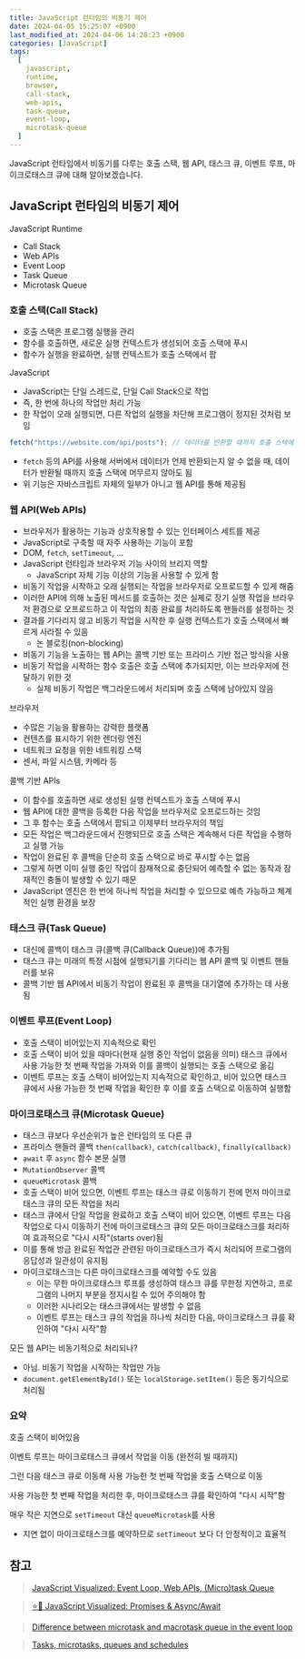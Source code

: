 ```yaml
---
title: JavaScript 런타임의 비동기 제어
date: 2024-04-05 15:25:07 +0900
last_modified_at: 2024-04-06 14:28:23 +0900
categories: [JavaScript]
tags:
  [
    javascript,
    runtime,
    browser,
    call-stack,
    web-apis,
    task-queue,
    event-loop,
    microtask-queue
  ]
---
```


JavaScript 런타임에서 비동기를 다루는 호출 스택, 웹 API, 태스크 큐, 이벤트 루프, 마이크로태스크 큐에 대해 알아보겠습니다.

## JavaScript 런타임의 비동기 제어

JavaScript Runtime

- Call Stack
- Web APIs
- Event Loop
- Task Queue
- Microtask Queue

### 호출 스택(Call Stack)

- 호출 스택은 프로그램 실행을 관리
- 함수를 호출하면, 새로운 실행 컨텍스트가 생성되어 호출 스택에 푸시
- 함수가 실행을 완료하면, 실행 컨텍스트가 호출 스택에서 팝

JavaScript

- JavaScript는 단일 스레드로, 단일 Call Stack으로 작업
- 즉, 한 번에 하나의 작업만 처리 가능
- 한 작업이 오래 실행되면, 다른 작업의 실행을 차단해 프로그램이 정지된 것처럼 보임

```javascript
fetch("https://website.com/api/posts"); // 데이터를 반환할 때까지 호출 스택에 머무르면 다른 작업 실행을 막게 되나?
```

- `fetch` 등의 API를 사용해 서버에서 데이터가 언제 반환되는지 알 수 없을 때, 데이터가 반환될 때까지 호출 스택에 머무르지 않아도 됨
- 위 기능은 자바스크립트 자체의 일부가 아니고 웹 API를 통해 제공됨

### 웹 API(Web APIs)

- 브라우저가 활용하는 기능과 상호작용할 수 있는 인터페이스 세트를 제공
- JavaScript로 구축할 때 자주 사용하는 기능이 포함
- DOM, `fetch`, `setTimeout`, ...
- JavaScript 런타임과 브라우저 기능 사이의 브리지 역할
  - JavaScript 자체 기능 이상의 기능을 사용할 수 있게 함
- 비동기 작업을 시작하고 오래 실행되는 작업을 브라우저로 오프로드할 수 있게 해줌
- 이러한 API에 의해 노출된 메서드를 호출하는 것은 실제로 장기 실행 작업을 브라우저 환경으로 오프로드하고 이 작업의 최종 완료를 처리하도록 핸들러를 설정하는 것
- 결과를 기다리지 않고 비동기 작업을 시작한 후 실행 컨텍스트가 호출 스택에서 빠르게 사라질 수 있음
  - 논 블로킹(non-blocking)
- 비동기 기능을 노출하는 웹 API는 콜백 기반 또는 프라미스 기반 접근 방식을 사용
- 비동기 작업을 시작하는 함수 호출은 호출 스택에 추가되지만, 이는 브라우저에 전달하기 위한 것
  - 실제 비동기 작업은 백그라운드에서 처리되며 호출 스택에 남아있지 않음

브라우저

- 수많은 기능을 활용하는 강력한 플랫폼
- 컨텐츠를 표시하기 위한 렌더링 엔진
- 네트워크 요청을 위한 네트워킹 스택
- 센서, 파일 시스템, 카메라 등

콜백 기반 APIs

- 이 함수를 호출하면 새로 생성된 실행 컨텍스트가 호출 스택에 푸시
- 웹 API에 대한 콜백을 등록한 다음 작업을 브라우저로 오프로드하는 것임
- 그 후 함수는 호출 스택에서 팝되고 이제부터 브라우저의 책임
- 모든 작업은 백그라운드에서 진행되므로 호출 스택은 계속해서 다른 작업을 수행하고 실행 가능
- 작업이 완료된 후 콜백을 단순히 호출 스택으로 바로 푸시할 수는 없음
- 그렇게 하면 이미 실행 중인 작업이 잠재적으로 중단되어 예측할 수 없는 동작과 잠재적인 충돌이 발생할 수 있기 때문
- JavaScript 엔진은 한 번에 하나씩 작업을 처리할 수 있으므로 예측 가능하고 체계적인 실행 환경을 보장

### 태스크 큐(Task Queue)

- 대신에 콜백이 태스크 큐(콜백 큐(Callback Queue))에 추가됨
- 태스크 큐는 미래의 특정 시점에 실행되기를 기다리는 웹 API 콜백 및 이벤트 핸들러를 보유
- 콜백 기반 웹 API에서 비동기 작업이 완료된 후 콜백을 대기열에 추가하는 데 사용됨

### 이벤트 루프(Event Loop)

- 호출 스택이 비어있는지 지속적으로 확인
- 호출 스택이 비어 있을 때마다(현재 실행 중인 작업이 없음을 의미) 태스크 큐에서 사용 가능한 첫 번째 작업을 가져와 이를 콜백이 실행되는 호출 스택으로 옮김
- 이벤트 루프는 호출 스택이 비어있는지 지속적으로 확인하고, 비어 있으면 태스크 큐에서 사용 가능한 첫 번째 작업을 확인한 후 이를 호출 스택으로 이동하여 실행함

### 마이크로태스크 큐(Microtask Queue)

- 태스크 큐보다 우선순위가 높은 런타임의 또 다른 큐
- 프라미스 핸들러 콜백 `then(callback)`, `catch(callback)`, `finally(callback)`
- `await` 후 `async` 함수 본문 실행
- `MutationObserver` 콜백
- `queueMicrotask` 콜백
- 호출 스택이 비어 있으면, 이벤트 루프는 태스크 큐로 이동하기 전에 먼저 마이크로태스크 큐의 모든 작업을 처리
- 태스크 큐에서 단일 작업을 완료하고 호출 스택이 비어 있으면, 이벤트 루프는 다음 작업으로 다시 이동하기 전에 마이크로태스크 큐의 모든 마이크로태스크를 처리하여 효과적으로 "다시 시작"(starts over)됨
- 이를 통해 방금 완료된 작업관 관련된 마이크로태스크가 즉시 처리되어 프로그램의 응답성과 일관성이 유지됨
- 마이크로태스크는 다른 마이크로태스크를 예약할 수도 있음
  - 이는 무한 마이크로태스크 루프를 생성하여 태스크 큐를 무한정 지연하고, 프로그램의 나머지 부분을 정지시킬 수 있어 주의해야 함
  - 이러한 시나리오는 태스크큐에서는 발생할 수 없음
  - 이벤트 루프는 태스크 큐의 작업을 하나씩 처리한 다음, 마이크로태스크 큐를 확인하여 "다시 시작"함

모든 웹 API는 비동기적으로 처리되나?

- 아님. 비동기 작업을 시작하는 작업만 가능
- `document.getElementById()` 또는 `localStorage.setItem()` 등은 동기식으로 처리됨

### 요약

호출 스택이 비어있음

이벤트 루프는 마이크로태스크 큐에서 작업을 이동 (완전히 빌 때까지)

그런 다음 태스크 큐로 이동해 사용 가능한 첫 번째 작업을 호출 스택으로 이동

사용 가능한 첫 번째 작업을 처리한 후, 마이크로태스크 큐를 확인하여 "다시 시작"함

매우 작은 지연으로 `setTimeout` 대신 `queueMicrotask`를 사용

- 지연 없이 마이크로태스크를 예약하므로 `setTimeout` 보다 더 안정적이고 효율적

## 참고

> [JavaScript Visualized: Event Loop, Web APIs, (Micro)task Queue](https://www.lydiahallie.com/blog/event-loop)

> [⭐️🎀 JavaScript Visualized: Promises & Async/Await](https://dev.to/lydiahallie/javascript-visualized-promises-async-await-5gke)

> [Difference between microtask and macrotask queue in the event loop](https://dev.to/jeetvora331/difference-between-microtask-and-macrotask-queue-in-the-event-loop-4i4i)

> [Tasks, microtasks, queues and schedules](https://jakearchibald.com/2015/tasks-microtasks-queues-and-schedules/)
